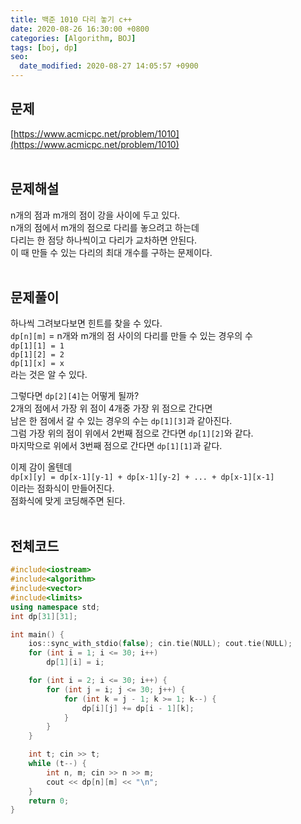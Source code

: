 ```yaml
---
title: 백준 1010 다리 놓기 c++
date: 2020-08-26 16:30:00 +0800
categories: [Algorithm, BOJ]
tags: [boj, dp]
seo:
  date_modified: 2020-08-27 14:05:57 +0900
---
```


## 문제
[https://www.acmicpc.net/problem/1010](https://www.acmicpc.net/problem/1010)  
<br>

## 문제해설  
n개의 점과 m개의 점이 강을 사이에 두고 있다.  
n개의 점에서 m개의 점으로 다리를 놓으려고 하는데  
다리는 한 점당 하나씩이고 다리가 교차하면 안된다.  
이 때 만들 수 있는 다리의 최대 개수를 구하는 문제이다.  
<br>

## 문제풀이  
하나씩 그려보다보면 힌트를 찾을 수 있다.  
`dp[n][m]` = n개와 m개의 점 사이의 다리를 만들 수 있는 경우의 수  
`dp[1][1] = 1`  
`dp[1][2] = 2`  
`dp[1][x] = x`  
라는 것은 알 수 있다.  

그렇다면 `dp[2][4]`는 어떻게 될까?  
2개의 점에서 가장 위 점이 4개중 가장 위 점으로 간다면  
남은 한 점에서 갈 수 있는 경우의 수는 `dp[1][3]`과 같아진다.  
그럼 가장 위의 점이 위에서 2번째 점으로 간다면 `dp[1][2]`와 같다.  
마지막으로 위에서 3번째 점으로 간다면 `dp[1][1]`과 같다.  

이제 감이 올텐데  
`dp[x][y] = dp[x-1][y-1] + dp[x-1][y-2] + ... + dp[x-1][x-1]`  
이라는 점화식이 만들어진다.  
점화식에 맞게 코딩해주면 된다.  
<br>


## 전체코드
```c++
#include<iostream>
#include<algorithm>
#include<vector>
#include<limits>
using namespace std;
int dp[31][31];

int main() {
	ios::sync_with_stdio(false); cin.tie(NULL); cout.tie(NULL);
	for (int i = 1; i <= 30; i++)
		dp[1][i] = i;

	for (int i = 2; i <= 30; i++) {
		for (int j = i; j <= 30; j++) {
			for (int k = j - 1; k >= 1; k--) {
				dp[i][j] += dp[i - 1][k];
			}
		}
	}

	int t; cin >> t;
	while (t--) {
		int n, m; cin >> n >> m;
		cout << dp[n][m] << "\n";
	}
	return 0;
}
```